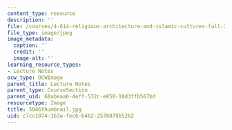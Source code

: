```yaml
---
content_type: resource
description: ''
file: /courses/4-614-religious-architecture-and-islamic-cultures-fall-2002/c7cc10743b3afec6b4b22578079b52b2_5046thumbnail.jpg
file_type: image/jpeg
image_metadata:
  caption: ''
  credit: ''
  image-alt: ''
learning_resource_types:
- Lecture Notes
ocw_type: OCWImage
parent_title: Lecture Notes
parent_type: CourseSection
parent_uid: 68abeaab-4eff-532c-e858-18d3ffb567bd
resourcetype: Image
title: 5046thumbnail.jpg
uid: c7cc1074-3b3a-fec6-b4b2-2578079b52b2
---
```

